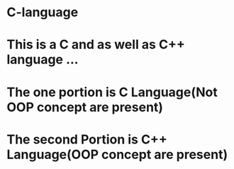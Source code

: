 # C-language
# This is a C  and as well as C++  language ...

# The one portion is C Language(Not OOP concept are present)

# The second Portion is C++ Language(OOP concept are present)